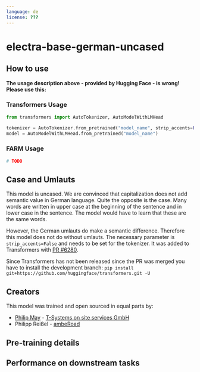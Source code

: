 ```yaml
---
language: de
license: ???
---
```


# electra-base-german-uncased

## How to use
**The usage description above - provided by Hugging Face - is wrong! Please use this:**

### Transformers Usage
```python
from transformers import AutoTokenizer, AutoModelWithLMHead

tokenizer = AutoTokenizer.from_pretrained("model_name", strip_accents=False)
model = AutoModelWithLMHead.from_pretrained("model_name")
```

### FARM Usage
```python
# TODO
```

## Case and Umlauts
This model is uncased. We are convinced that capitalization does not add semantic value in German language.
Quite the opposite is the case. Many words are written in upper case at the beginning of the sentence and in
lower case in the sentence. The model would have to learn that these are the same words.

However, the German umlauts do make a semantic difference. Therefore this model does not do without umlauts.
The necessary parameter is `strip_accents=False` and needs to be set for the tokenizer.
It was added to Transformers with [PR #6280](https://github.com/huggingface/transformers/pull/6280).

Since Transformers has not been released since the PR was merged you have to install the development
branch: `pip install git+https://github.com/huggingface/transformers.git -U`

## Creators
This model was trained and open sourced in equal parts by:
- [Philip May](https://eniak.de) - [T-Systems on site services GmbH](https://www.t-systems-onsite.de/)
- Philipp Reißel - [ambeRoad](https://amberoad.de/)

## Pre-training details

## Performance on downstream tasks
